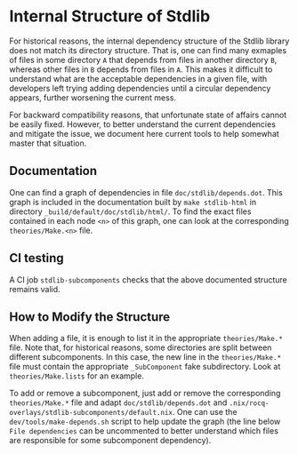 Internal Structure of Stdlib
============================

For historical reasons, the internal dependency structure of the
Stdlib library does not match its directory structure. That is, one
can find many exmaples of files in some directory `A` that depends
from files in another directory `B`, whereas other files in `B`
depends from files in `A`. This makes it difficult to understand what
are the acceptable dependencies in a given file, with developers left
trying adding dependencies until a circular dependency appears,
further worsening the current mess.

For backward compatibility reasons, that unfortunate state of affairs
cannot be easily fixed. However, to better understand the current
dependencies and mitigate the issue, we document here current tools to
help somewhat master that situation.

Documentation
-------------

One can find a graph of dependencies in file
`doc/stdlib/depends.dot`. This graph is included in the documentation
built by `make stdlib-html` in directory
`_build/default/doc/stdlib/html/`. To find the exact files contained
in each node `<n>` of this graph, one can look at the corresponding
`theories/Make.<n>` file.

CI testing
----------

A CI job `stdlib-subcomponents` checks that the above documented
structure remains valid.

How to Modify the Structure
---------------------------

When adding a file, it is enough to list it in the appropriate
`theories/Make.*` file. Note that, for historical reasons, some
directories are split between different subcomponents. In this case,
the new line in the `theories/Make.*` file must contain the
appropriate `_SubComponent` fake subdirectory. Look at
`theories/Make.lists` for an example.

To add or remove a subcomponent, just add or remove the corresponding
`theories/Make.*` file and adapt `doc/stdlib/depends.dot` and
`.nix/rocq-overlays/stdlib-subcomponents/default.nix`. One can use the
`dev/tools/make-depends.sh` script to help update the graph (the line
below `File dependencies` can be uncommented to better understand
which files are responsible for some subcomponent dependency).
